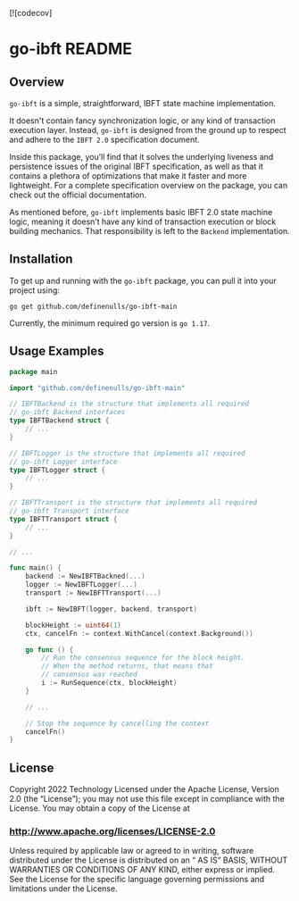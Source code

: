 [![codecov]
# go-ibft README

## Overview

`go-ibft` is a simple, straightforward, IBFT state machine implementation.

It doesn't contain fancy synchronization logic, or any kind of transaction execution layer.
Instead, `go-ibft` is designed from the ground up to respect and adhere to the `IBFT 2.0` specification document.

Inside this package, you’ll find that it solves the underlying liveness and persistence issues of the original IBFT specification, as well as that it contains a plethora of optimizations that make it faster and more lightweight. For a complete specification overview on the package, you can check out the official documentation.

As mentioned before, `go-ibft` implements basic IBFT 2.0 state machine logic, meaning it doesn’t have any kind of transaction execution or block building mechanics. That responsibility is left to the `Backend` implementation.

## Installation

To get up and running with the `go-ibft` package, you can pull it into your project using:

`go get github.com/definenulls/go-ibft-main`

Currently, the minimum required go version is `go 1.17`.

## Usage Examples

```go
package main

import "github.com/definenulls/go-ibft-main"

// IBFTBackend is the structure that implements all required
// go-ibft Backend interfaces
type IBFTBackend struct {
	// ...
}

// IBFTLogger is the structure that implements all required
// go-ibft Logger interface
type IBFTLogger struct {
	// ...
}

// IBFTTransport is the structure that implements all required
// go-ibft Transport interface
type IBFTTransport struct {
	// ...
}

// ...

func main() {
	backend := NewIBFTBackned(...)
	logger := NewIBFTLogger(...)
	transport := NewIBFTTransport(...)

	ibft := NewIBFT(logger, backend, transport)

	blockHeight := uint64(1)
	ctx, cancelFn := context.WithCancel(context.Background())

	go func () {
		// Run the consensus sequence for the block height.
		// When the method returns, that means that
		// consensus was reached
		i := RunSequence(ctx, blockHeight)
	}

	// ...

	// Stop the sequence by cancelling the context
	cancelFn()
}
```

## License

Copyright 2022 Technology
Licensed under the Apache License, Version 2.0 (the “License”); you may not use this file except in compliance with the License. You may obtain a copy of the License at

### http://www.apache.org/licenses/LICENSE-2.0

Unless required by applicable law or agreed to in writing, software distributed under the License is distributed on an “ AS IS” BASIS, WITHOUT WARRANTIES OR CONDITIONS OF ANY KIND, either express or implied. See the License for the specific language governing permissions and limitations under the License.
